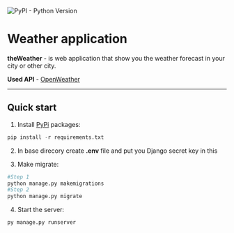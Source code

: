 ![PyPI - Python Version](https://img.shields.io/pypi/pyversions/django)
# Weather application
 __theWeather__ - is web application that show you the weather forecast in your city or other city.

 __Used API__ - [OpenWeather](https://openweathermap.org/api)
 ___
## Quick start
1. Install [PyPi](https://pypi.org/) packages:

```python
pip install -r requirements.txt
```
2. In base direcory create __.env__ file and put you Django secret key in this

3. Make migrate:
```python
#Step 1
python manage.py makemigrations
#Step 2
python manage.py migrate
```

4. Start the server:
```python
py manage.py runserver
```
